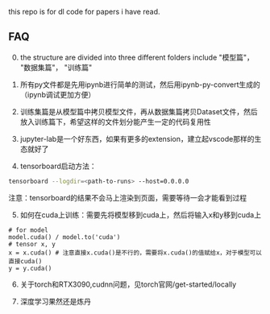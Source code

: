 this repo is for dl code for papers i have read.

## FAQ

0. the structure are divided into three different folders include "模型篇"， "数据集篇"， "训练篇"

1. 所有py文件都是先用ipynb进行简单的测试，然后用ipynb-py-convert生成的（ipynb调试更加方便）

2. 训练集篇是从模型篇中拷贝模型文件，再从数据集篇拷贝Dataset文件，然后放入训练篇下，希望这样的文件划分能产生一定的代码复用性

3. jupyter-lab是一个好东西，如果有更多的extension，建立起vscode那样的生态就好了

4. tensorboard启动方法：
```bash
tensorboard --logdir=<path-to-runs> --host=0.0.0.0
```
注意：tensorboard的结果不会马上渲染到页面，需要等待一会才能看到过程

5. 如何在cuda上训练：需要先将模型移到cuda上，然后将输入x和y移到cuda上
```
# for model
model.cuda() / model.to('cuda')
# tensor x, y
x = x.cuda() # 注意直接x.cuda()是不行的，需要将x.cuda()的值赋给x，对于模型可以直接cuda()
y = y.cuda() 
```
6. 关于torch和RTX3090,cudnn问题，见torch官网/get-started/locally

7. 深度学习果然还是炼丹